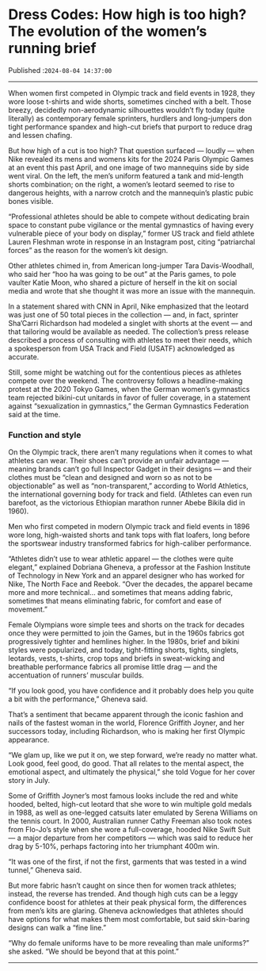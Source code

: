 # Dress Codes: How high is too high? The evolution of the women’s running brief

Published :`2024-08-04 14:37:00`

---

When women first competed in Olympic track and field events in 1928, they wore loose t-shirts and wide shorts, sometimes cinched with a belt. Those breezy, decidedly non-aerodynamic silhouettes wouldn’t fly today (quite literally) as contemporary female sprinters, hurdlers and long-jumpers don tight performance spandex and high-cut briefs that purport to reduce drag and lessen chafing.

But how high of a cut is too high? That question surfaced — loudly — when Nike revealed its mens and womens kits for the 2024 Paris Olympic Games at an event this past April, and one image of two mannequins side by side went viral. On the left, the men’s uniform featured a tank and mid-length shorts combination; on the right, a women’s leotard seemed to rise to dangerous heights, with a narrow crotch and the mannequin’s plastic pubic bones visible.

“Professional athletes should be able to compete without dedicating brain space to constant pube vigilance or the mental gymnastics of having every vulnerable piece of your body on display,” former US track and field athlete Lauren Fleshman wrote in response in an Instagram post, citing “patriarchal forces” as the reason for the women’s kit design.

Other athletes chimed in, from American long-jumper Tara Davis-Woodhall, who said her “hoo ha was going to be out” at the Paris games, to pole vaulter Katie Moon, who shared a picture of herself in the kit on social media and wrote that she thought it was more an issue with the mannequin.

In a statement shared with CNN in April, Nike emphasized that the leotard was just one of 50 total pieces in the collection — and, in fact, sprinter Sha’Carri Richardson had modeled a singlet with shorts at the event — and that tailoring would be available as needed. The collection’s press release described a process of consulting with athletes to meet their needs, which a spokesperson from USA Track and Field (USATF) acknowledged as accurate.

Still, some might be watching out for the contentious pieces as athletes compete over the weekend. The controversy follows a headline-making protest at the 2020 Tokyo Games, when the German women’s gymnastics team rejected bikini-cut unitards in favor of fuller coverage, in a statement against “sexualization in gymnastics,” the German Gymnastics Federation said at the time.

### Function and style

On the Olympic track, there aren’t many regulations when it comes to what athletes can wear. Their shoes can’t provide an unfair advantage — meaning brands can’t go full Inspector Gadget in their designs — and their clothes must be “clean and designed and worn so as not to be objectionable” as well as “non-transparent,” according to World Athletics, the international governing body for track and field. (Athletes can even run barefoot, as the victorious Ethiopian marathon runner Abebe Bikila did in 1960).

Men who first competed in modern Olympic track and field events in 1896 wore long, high-waisted shorts and tank tops with flat loafers, long before the sportswear industry transformed fabrics for high-caliber performance.

“Athletes didn’t use to wear athletic apparel — the clothes were quite elegant,” explained Dobriana Gheneva, a professor at the Fashion Institute of Technology in New York and an apparel designer who has worked for Nike, The North Face and Reebok. “Over the decades, the apparel became more and more technical… and sometimes that means adding fabric, sometimes that means eliminating fabric, for comfort and ease of movement.”

Female Olympians wore simple tees and shorts on the track for decades once they were permitted to join the Games, but in the 1960s fabrics got progressively tighter and hemlines higher. In the 1980s, brief and bikini styles were popularized, and today, tight-fitting shorts, tights, singlets, leotards, vests, t-shirts, crop tops and briefs in sweat-wicking and breathable performance fabrics all promise little drag — and the accentuation of runners’ muscular builds.

“If you look good, you have confidence and it probably does help you quite a bit with the performance,” Gheneva said.

That’s a sentiment that became apparent through the iconic fashion and nails of the fastest woman in the world, Florence Griffith Joyner, and her successors today, including Richardson, who is making her first Olympic appearance.

“We glam up, like we put it on, we step forward, we’re ready no matter what. Look good, feel good, do good. That all relates to the mental aspect, the emotional aspect, and ultimately the physical,” she told Vogue for her cover story in July.

Some of Griffith Joyner’s most famous looks include the red and white hooded, belted, high-cut leotard that she wore to win multiple gold medals in 1988, as well as one-legged catsuits later emulated by Serena Williams on the tennis court. In 2000, Australian runner Cathy Freeman also took notes from Flo-Jo’s style when she wore a full-coverage, hooded Nike Swift Suit — a major departure from her competitors — which was said to reduce her drag by 5-10%, perhaps factoring into her triumphant 400m win.

“It was one of the first, if not the first, garments that was tested in a wind tunnel,” Gheneva said.

But more fabric hasn’t caught on since then for women track athletes; instead, the reverse has trended. And though high cuts can be a leggy confidence boost for athletes at their peak physical form, the differences from men’s kits are glaring. Gheneva acknowledges that athletes should have options for what makes them most comfortable, but said skin-baring designs can walk a “fine line.”

“Why do female uniforms have to be more revealing than male uniforms?” she asked. “We should be beyond that at this point.”

---

